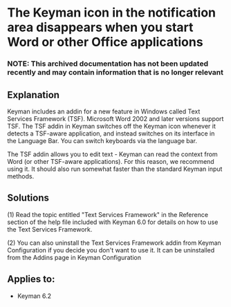 # The Keyman icon in the notification area disappears when you start Word or other Office applications

### **NOTE**: This archived documentation has not been updated recently and may contain information that is no longer relevant

## Explanation

Keyman includes an addin for a new feature in Windows called Text Services Framework (TSF).  Microsoft Word 2002 and later versions
support TSF.  The TSF addin in Keyman switches off the Keyman icon whenever it detects a TSF-aware application, and instead switches
on its interface in the Language Bar.  You can switch keyboards via the language bar.

The TSF addin allows you to edit text - Keyman can read the context from Word (or other TSF-aware applications).  For this reason,
we recommend using it.  It should also run somewhat faster than the standard Keyman input methods.

## Solutions

(1) Read the topic entitled "Text Services Framework" in the Reference section of the help file included with Keyman 6.0 for details on
how to use the Text Services Framework.


(2) You can also uninstall the Text Services Framework addin from Keyman Configuration if you decide you don't want to use it.  It can
be uninstalled from the Addins page in Keyman Configuration

## Applies to:
* Keyman 6.2
